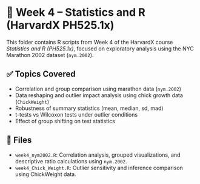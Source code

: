 # 📘 Week 4 – Statistics and R (HarvardX PH525.1x)

This folder contains R scripts from Week 4 of the HarvardX course *Statistics and R (PH525.1x)*, focused on exploratory analysis using the NYC Marathon 2002 dataset (`nym.2002`).

## ✅ Topics Covered

- Correlation and group comparison using marathon data (`nym.2002`)
- Data reshaping and outlier impact analysis using chick growth data (`ChickWeight`)
- Robustness of summary statistics (mean, median, sd, mad)
- t-tests vs Wilcoxon tests under outlier conditions
- Effect of group shifting on test statistics

## 📁 Files

- `week4_nym2002.R`: Correlation analysis, grouped visualizations, and descriptive ratio calculations using `nym.2002`.
- `week4_Chick_Weight.R`: Outlier sensitivity and inference comparison using ChickWeight data.

